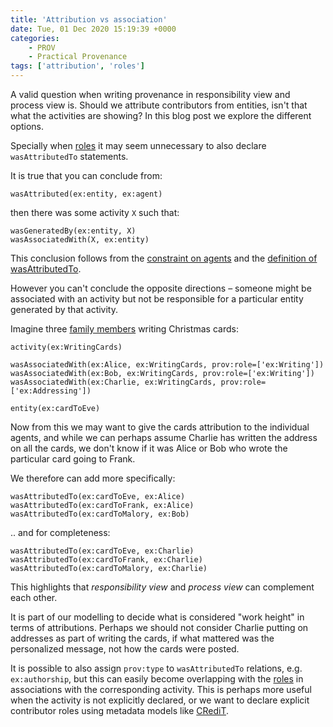 ```yaml
---
title: 'Attribution vs association'
date: Tue, 01 Dec 2020 15:19:39 +0000
categories:
    - PROV
    - Practical Provenance
tags: ['attribution', 'roles']
---
```


A valid question when writing provenance in responsibility view and process view is. Should we attribute contributors from entities, isn't that what the activities are showing? In this blog post we explore the different options.

Specially when [roles](../multiple-agents-sharing-roles/) it may seem unnecessary to also declare `wasAttributedTo` statements.

It is true that you can conclude from:

```
wasAttributed(ex:entity, ex:agent)
```

then there was some activity `X` such that:

```
wasGeneratedBy(ex:entity, X)  
wasAssociatedWith(X, ex:entity)
```

This conclusion follows from the [constraint on agents](https://www.w3.org/TR/prov-constraints/#agents) and the [definition of wasAttributedTo](https://www.w3.org/TR/2013/REC-prov-dm-20130430/#dfn-wasattributedto).

However you can't conclude the opposite directions – someone might be associated with an activity but not be responsible for a particular entity generated by that activity.

Imagine three [family members](https://en.wikipedia.org/wiki/Alice_and_Bob) writing Christmas cards:

```
activity(ex:WritingCards)

wasAssociatedWith(ex:Alice, ex:WritingCards, prov:role=['ex:Writing'])
wasAssociatedWith(ex:Bob, ex:WritingCards, prov:role=['ex:Writing'])
wasAssociatedWith(ex:Charlie, ex:WritingCards, prov:role=['ex:Addressing'])

entity(ex:cardToEve) 
```

Now from this we may want to give the cards attribution to the individual agents, and while we can perhaps assume Charlie has written the address on all the cards, we don't know if it was Alice or Bob who wrote the particular card going to Frank.

We therefore can add more specifically:

```
wasAttributedTo(ex:cardToEve, ex:Alice)  
wasAttributedTo(ex:cardToFrank, ex:Alice)  
wasAttributedTo(ex:cardToMalory, ex:Bob)
```

.. and for completeness:

```
wasAttributedTo(ex:cardToEve, ex:Charlie)  
wasAttributedTo(ex:cardToFrank, ex:Charlie)  
wasAttributedTo(ex:cardToMalory, ex:Charlie)
```

This highlights that _responsibility view_ and _process view_ can complement each other.

It is part of our modelling to decide what is considered "work height" in terms of attributions. Perhaps we should not consider Charlie putting on addresses as part of writing the cards, if what mattered was the personalized message, not how the cards were posted.

It is possible to also assign `prov:type` to `wasAttributedTo` relations, e.g. `ex:authorship`, but this can easily become overlapping with the [roles](../multiple-agents-sharing-roles/) in associations with the corresponding activity. This is perhaps more useful when the activity is not explicitly declared, or we want to declare explicit contributor roles using metadata models like [CRediT](https://casrai.org/credit/).